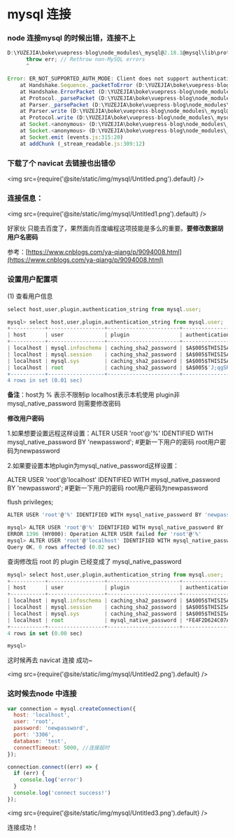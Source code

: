 # mysql 连接

### node 连接mysql 的时候出错，连接不上

```jsx
D:\YUZEJIA\boke\vuepress-blog\node_modules\_mysql@2.18.1@mysql\lib\protocol\Parser.js:437
      throw err; // Rethrow non-MySQL errors
      ^

Error: ER_NOT_SUPPORTED_AUTH_MODE: Client does not support authentication protocol requested by server; consider upgrading MySQL client
    at Handshake.Sequence._packetToError (D:\YUZEJIA\boke\vuepress-blog\node_modules\_mysql@2.18.1@mysql\lib\protocol\sequences\Sequence.js:47:14)   
    at Handshake.ErrorPacket (D:\YUZEJIA\boke\vuepress-blog\node_modules\_mysql@2.18.1@mysql\lib\protocol\sequences\Handshake.js:123:18)
    at Protocol._parsePacket (D:\YUZEJIA\boke\vuepress-blog\node_modules\_mysql@2.18.1@mysql\lib\protocol\Protocol.js:291:23)
    at Parser._parsePacket (D:\YUZEJIA\boke\vuepress-blog\node_modules\_mysql@2.18.1@mysql\lib\protocol\Parser.js:433:10)
    at Parser.write (D:\YUZEJIA\boke\vuepress-blog\node_modules\_mysql@2.18.1@mysql\lib\protocol\Parser.js:43:10)
    at Protocol.write (D:\YUZEJIA\boke\vuepress-blog\node_modules\_mysql@2.18.1@mysql\lib\protocol\Protocol.js:38:16)
    at Socket.<anonymous> (D:\YUZEJIA\boke\vuepress-blog\node_modules\_mysql@2.18.1@mysql\lib\Connection.js:88:28)
    at Socket.<anonymous> (D:\YUZEJIA\boke\vuepress-blog\node_modules\_mysql@2.18.1@mysql\lib\Connection.js:526:10)
    at Socket.emit (events.js:315:20)
    at addChunk (_stream_readable.js:309:12)
```

### 下载了个 navicat 去链接也出错😵

<img src={require('@site/static/img/mysql/Untitled.png').default} />

### 连接信息：

<img src={require('@site/static/img/mysql/Untitled1.png').default} />

好家伙 只能去百度了，果然面向百度编程这项技能是多么的重要。**要修改数据胡用户名密码**

参考：[https://www.cnblogs.com/ya-qiang/p/9094008.html](https://www.cnblogs.com/ya-qiang/p/9094008.html)

### 设置用户配置项

(1) 查看用户信息

```jsx
select host,user,plugin,authentication_string from mysql.user;
```

```jsx
mysql> select host,user,plugin,authentication_string from mysql.user;
+-----------+------------------+-----------------------+------------------------------------------------------------------------+
| host      | user             | plugin                | authentication_string                                                  |
+-----------+------------------+-----------------------+------------------------------------------------------------------------+
| localhost | mysql.infoschema | caching_sha2_password | $A$005$THISISACOMBINATIONOFINVALIDSALTANDPASSWORDTHATMUSTNEVERBRBEUSED |
| localhost | mysql.session    | caching_sha2_password | $A$005$THISISACOMBINATIONOFINVALIDSALTANDPASSWORDTHATMUSTNEVERBRBEUSED |
| localhost | mysql.sys        | caching_sha2_password | $A$005$THISISACOMBINATIONOFINVALIDSALTANDPASSWORDTHATMUSTNEVERBRBEUSED |
| localhost | root             | caching_sha2_password | $A$005$'J;qgSR0C"+E+'YH`Qe/2QE7R2KtuDXkablVctBGfEtDonPQxOb7iGwKcK03. |
+-----------+------------------+-----------------------+------------------------------------------------------------------------+
4 rows in set (0.01 sec)
```

**备注**：host为 % 表示不限制ip   localhost表示本机使用    plugin非mysql_native_password 则需要修改密码

**修改用户密码**

1.如果想要设置远程这样设置：ALTER USER 'root'@'%' IDENTIFIED WITH mysql_native_password BY 'newpassword'; #更新一下用户的密码 root用户密码为newpassword

2.如果要设置本地plugin为mysql_native_password这样设置：

ALTER USER 'root'@'localhost' IDENTIFIED WITH mysql_native_password BY 'newpassword'; #更新一下用户的密码 root用户密码为newpassword

flush privileges;

```jsx
ALTER USER 'root'@'%' IDENTIFIED WITH mysql_native_password BY 'newpassword';
```

```jsx
mysql> ALTER USER 'root'@'%' IDENTIFIED WITH mysql_native_password BY 'newpassword';
ERROR 1396 (HY000): Operation ALTER USER failed for 'root'@'%'
mysql> ALTER USER 'root'@'localhost' IDENTIFIED WITH mysql_native_password BY 'newpassword';
Query OK, 0 rows affected (0.02 sec)
```

查询修改后 root 的 plugin 已经变成了  mysql_native_password 

```jsx
mysql> select host,user,plugin,authentication_string from mysql.user;
+-----------+------------------+-----------------------+------------------------------------------------------------------------+
| host      | user             | plugin                | authentication_string                                                  |
+-----------+------------------+-----------------------+------------------------------------------------------------------------+
| localhost | mysql.infoschema | caching_sha2_password | $A$005$THISISACOMBINATIONOFINVALIDSALTANDPASSWORDTHATMUSTNEVERBRBEUSED |
| localhost | mysql.session    | caching_sha2_password | $A$005$THISISACOMBINATIONOFINVALIDSALTANDPASSWORDTHATMUSTNEVERBRBEUSED |
| localhost | mysql.sys        | caching_sha2_password | $A$005$THISISACOMBINATIONOFINVALIDSALTANDPASSWORDTHATMUSTNEVERBRBEUSED |
| localhost | root             | mysql_native_password | *FE4F2D624C07AAEBB979DA5C980D0250C37D8F63                              |
+-----------+------------------+-----------------------+------------------------------------------------------------------------+
4 rows in set (0.00 sec)

mysql>
```

这时候再去 navicat 连接  成功~

<img src={require('@site/static/img/mysql/Untitled2.png').default} />

### 这时候去node 中连接

```jsx
var connection = mysql.createConnection({
  host: 'localhost',
  user: 'root',
  password: 'newpassword',
  port: '3306',
  database: 'test',
  connectTimeout: 5000, //连接超时
});

connection.connect((err) => {
  if (err) {
    console.log('error')
  }
  console.log('connect success!')
});
```

<img src={require('@site/static/img/mysql/Untitled3.png').default} />

连接成功！